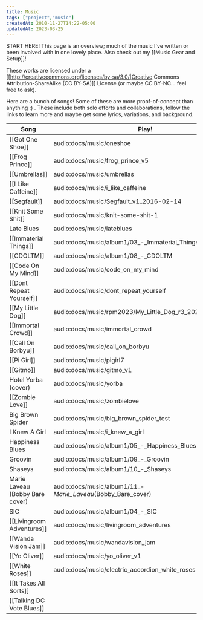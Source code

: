 ```yaml
---
title: Music
tags: ["project","music"]
createdAt: 2010-11-27T14:22-05:00
updatedAt: 2023-03-25
---
```


START HERE! This page is an overview; much of the music I've written or been involved with in one lovely place. Also check out my [[Music Gear and Setup]]!

These works are licensed under a [[http://creativecommons.org/licenses/by-sa/3.0/|Creative Commons Attribution-ShareAlike (CC BY-SA)]] License (or maybe CC BY-NC... feel free to ask).

Here are a bunch of songs! Some of these are more proof-of-concept than anything :) . These include both solo efforts and collaborations, follow the links to learn more and maybe get some lyrics, variations, and background.

| Song                            | Play!                                                        |
| --------------------------      | -----------------------------------------------              |
| [[Got One Shoe]]                | audio:docs/music/oneshoe                                     |
| [[Frog Prince]]                 | audio:docs/music/frog_prince_v5                              |
| [[Umbrellas]]                   | audio:docs/music/umbrellas                                   |
| [[I Like Caffeine]]             | audio:docs/music/i_like_caffeine                             |
| [[Segfault]]                    | audio:docs/music/Segfault_v1_2016-02-14                      |
| [[Knit Some Shit]]              | audio:docs/music/knit-some-shit-1                            |
| Late Blues                      | audio:docs/music/lateblues                                   |
| [[Immaterial Things]]           | audio:docs/music/album1/03_-_Immaterial_Things               |
| [[CDOLTM]]                      | audio:docs/music/album1/08_-_CDOLTM                          |
| [[Code On My Mind]]             | audio:docs/music/code_on_my_mind                             |
| [[Dont Repeat Yourself]]        | audio:docs/music/dont_repeat_yourself                        |
| [[My Little Dog]]               | audio:docs/music/rpm2023/My_Little_Dog_r3_20230211_2112      |
| [[Immortal Crowd]]              | audio:docs/music/immortal_crowd                              |
| [[Call On Borbyu]]              | audio:docs/music/call_on_borbyu                              |
| [[Pi Girl]]                     | audio:docs/music/pigirl7                                     |
| [[Gitmo]]                       | audio:docs/music/gitmo_v1                                    |
| Hotel Yorba (cover)             | audio:docs/music/yorba                                       |
| [[Zombie Love]]                 | audio:docs/music/zombielove                                  |
| Big Brown Spider                | audio:docs/music/big_brown_spider_test                       |
| I Knew A Girl                   | audio:docs/music/i_knew_a_girl                               |
| Happiness Blues                 | audio:docs/music/album1/05_-_Happiness_Blues                 |
| Groovin                         | audio:docs/music/album1/09_-_Groovin                         |
| Shaseys                         | audio:docs/music/album1/10_-_Shaseys                         |
| Marie Laveau (Bobby Bare cover) | audio:docs/music/album1/11_-_Marie_Laveau_(Bobby_Bare_cover) |
| SIC                             | audio:docs/music/album1/04_-_SIC                             |
| [[Livingroom Adventures]]       | audio:docs/music/livingroom_adventures                       |
| [[Wanda Vision Jam]]            | audio:docs/music/wandavision_jam                             |
| [[Yo Oliver]]                   | audio:docs/music/yo_oliver_v1                                |
| [[White Roses]]                 | audio:docs/music/electric_accordion_white_roses              |
| [[It Takes All Sorts]]          |                                                              |
| [[Talking DC Vote Blues]]       |                                                              |
